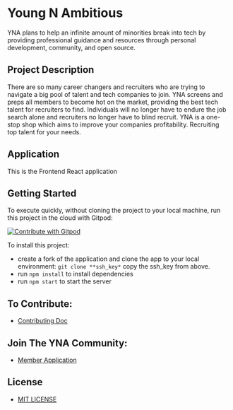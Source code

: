# Young N Ambitious #
YNA plans to help an infinite amount of minorities break into tech by providing professional guidance and resources through personal development, community, and open source. 

## Project Description ##
There are so many career changers and recruiters who are trying to navigate a big pool of talent and tech companies to join. YNA screens and preps all members to become hot on the market, providing the best tech talent for recruiters to find. Individuals will no longer have to endure the job search alone and recruiters no longer have to blind recruit. YNA is a one-stop shop which aims to improve your companies profitability. Recruiting top talent for your needs.

## Application ##
This is the Frontend React application

## Getting Started ##
To execute quickly, without cloning the project to your local machine, run this project in the cloud with Gitpod:

<a href="https://gitpod.io/#https://github.com/Young-N-Ambitious/yna_frontend">
  <img
    src="https://img.shields.io/badge/Contribute%20with-Gitpod-908a85?logo=gitpod"
    alt="Contribute with Gitpod"
  />
</a>

To install this project: 
* create a fork of the application and clone the app to your local environment: `git clone **ssh_key*` copy the ssh_key from above.
* run ```npm install``` to install dependencies 
* run ```npm start``` to start the server

## To Contribute: 
* [Contributing Doc](https://github.com/Young-N-Ambitious/yna_frontend/blob/main/CONTRIBUTING.md)

## Join The YNA Community:
- [Member Application](https://docs.google.com/forms/d/e/1FAIpQLSfEHpF9H3U9yCzmUPEiac637mECOzXAqrr9AXuxuz48KUd1pQ/viewform)

## License ##
- [MIT LICENSE](https://opensource.org/licenses/MIT)
